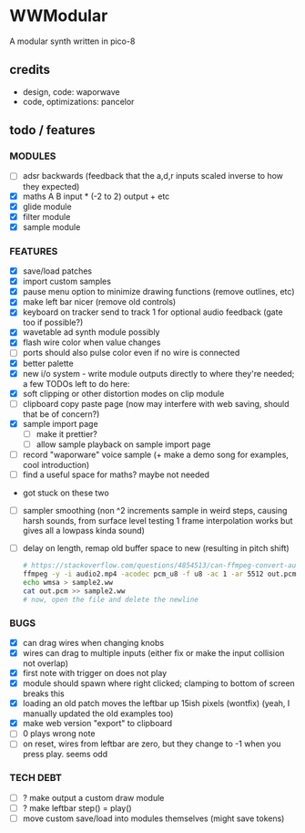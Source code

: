 # WWModular

A modular synth written in pico-8

## credits
- design, code: waporwave
- code, optimizations: pancelor

## todo / features

### MODULES
- [ ] adsr backwards (feedback that the a,d,r inputs scaled inverse to how they expected)
- [x] maths A B input * (-2 to 2) output + etc
- [x] glide module
- [x] filter module
- [x] sample module

### FEATURES
- [x] save/load patches
- [x] import custom samples
- [x] pause menu option to minimize drawing functions (remove outlines, etc)
- [x] make left bar nicer (remove old controls)
- [x] keyboard on tracker send to track 1 for optional audio feedback (gate too if possible?)
- [x] wavetable ad synth module possibly
- [x] flash wire color when value changes
- [ ] ports should also pulse color even if no wire is connected
- [x] better palette
- [x] new i/o system - write module outputs directly to where they're needed; a few TODOs left to do here:
- [x] soft clipping or other distortion modes on clip module
- [ ] clipboard copy paste page (now may interfere with web saving, should that be of concern?)
- [x] sample import page
  - [ ] make it prettier?
  - [ ] allow sample playback on sample import page
- [ ] record "waporware" voice sample (+ make a demo song for examples, cool introduction)
- [ ] find a useful space for maths? maybe not needed

- got stuck on these two
- [ ] sampler smoothing (non ^2 increments sample in weird steps, causing harsh sounds, from surface level testing 1 frame interpolation works but gives all a lowpass kinda sound)
- [ ] delay on length, remap old buffer space to new (resulting in pitch shift)

  ```bash
  # https://stackoverflow.com/questions/4854513/can-ffmpeg-convert-audio-to-raw-pcm-if-so-how
  ffmpeg -y -i audio2.mp4 -acodec pcm_u8 -f u8 -ac 1 -ar 5512 out.pcm
  echo wmsa > sample2.ww
  cat out.pcm >> sample2.ww
  # now, open the file and delete the newline
  ```

### BUGS
- [x] can drag wires when changing knobs
- [x] wires can drag to multiple inputs (either fix or make the input collision not overlap)
- [x] first note with trigger on does not play
- [x] module should spawn where right clicked; clamping to bottom of screen breaks this
- [x] loading an old patch moves the leftbar up 15ish pixels (wontfix) (yeah, I manually updated the old examples too)
- [x] make web version "export" to clipboard
- [ ] 0 plays wrong note
- [ ] on reset, wires from leftbar are zero, but they change to -1 when you press play. seems odd

### TECH DEBT
- [ ] ? make output a custom draw module
- [ ] ? make leftbar step() = play()
- [ ] move custom save/load into modules themselves (might save tokens)

